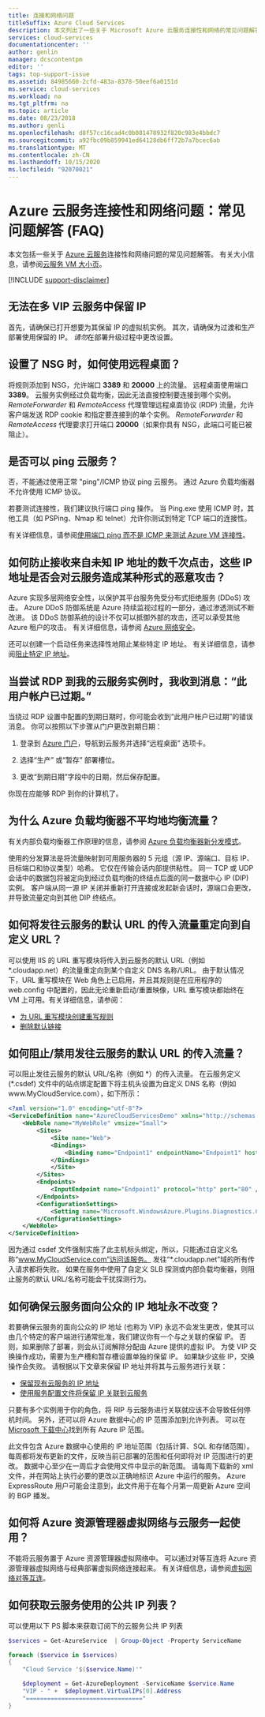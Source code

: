 ```yaml
---
title: 连接和网络问题
titleSuffix: Azure Cloud Services
description: 本文列出了一些关于 Microsoft Azure 云服务连接性和网络的常见问题解答。
services: cloud-services
documentationcenter: ''
author: genlin
manager: dcscontentpm
editor: ''
tags: top-support-issue
ms.assetid: 84985660-2cfd-483a-8378-50eef6a0151d
ms.service: cloud-services
ms.workload: na
ms.tgt_pltfrm: na
ms.topic: article
ms.date: 08/23/2018
ms.author: genli
ms.openlocfilehash: d8f57cc16cad4c0b081478932f820c983e4bbdc7
ms.sourcegitcommit: a92fbc09b859941ed64128db6ff72b7a7bcec6ab
ms.translationtype: MT
ms.contentlocale: zh-CN
ms.lasthandoff: 10/15/2020
ms.locfileid: "92070021"
---
```

# <a name="connectivity-and-networking-issues-for-azure-cloud-services-frequently-asked-questions-faqs"></a>Azure 云服务连接性和网络问题：常见问题解答 (FAQ)

本文包括一些关于 [Azure 云服务](https://azure.microsoft.com/services/cloud-services)连接性和网络问题的常见问题解答。 有关大小信息，请参阅[云服务 VM 大小页](cloud-services-sizes-specs.md)。

[!INCLUDE [support-disclaimer](../../includes/support-disclaimer.md)]

## <a name="i-cant-reserve-an-ip-in-a-multi-vip-cloud-service"></a>无法在多 VIP 云服务中保留 IP
首先，请确保已打开想要为其保留 IP 的虚拟机实例。 其次，请确保为过渡和生产部署使用保留的 IP。 *请勿*在部署升级过程中更改设置。

## <a name="how-do-i-use-remote-desktop-when-i-have-an-nsg"></a>设置了 NSG 时，如何使用远程桌面？
将规则添加到 NSG，允许端口 **3389** 和 **20000** 上的流量。 远程桌面使用端口 **3389**。 云服务实例经过负载均衡，因此无法直接控制要连接到哪个实例。 *RemoteForwarder* 和 *RemoteAccess* 代理管理远程桌面协议 (RDP) 流量，允许客户端发送 RDP cookie 和指定要连接到的单个实例。 *RemoteForwarder* 和 *RemoteAccess* 代理要求打开端口 **20000**（如果你具有 NSG，此端口可能已被阻止）。

## <a name="can-i-ping-a-cloud-service"></a>是否可以 ping 云服务？

否，不能通过使用正常 "ping"/ICMP 协议 ping 云服务。 通过 Azure 负载均衡器不允许使用 ICMP 协议。

若要测试连接性，我们建议执行端口 ping 操作。 当 Ping.exe 使用 ICMP 时，其他工具（如 PSPing、Nmap 和 telnet）允许你测试到特定 TCP 端口的连接性。

有关详细信息，请参阅[使用端口 ping 而不是 ICMP 来测试 Azure VM 连接性](/archive/blogs/mast/use-port-pings-instead-of-icmp-to-test-azure-vm-connectivity)。

## <a name="how-do-i-prevent-receiving-thousands-of-hits-from-unknown-ip-addresses-that-might-indicate-a-malicious-attack-to-the-cloud-service"></a>如何防止接收来自未知 IP 地址的数千次点击，这些 IP 地址是否会对云服务造成某种形式的恶意攻击？
Azure 实现多层网络安全性，以保护其平台服务免受分布式拒绝服务 (DDoS) 攻击。 Azure DDoS 防御系统是 Azure 持续监视过程的一部分，通过渗透测试不断改进。 该 DDoS 防御系统的设计不仅可以抵御外部的攻击，还可以承受其他 Azure 租户的攻击。 有关详细信息，请参阅 [Azure 网络安全](https://download.microsoft.com/download/C/A/3/CA3FC5C0-ECE0-4F87-BF4B-D74064A00846/AzureNetworkSecurity_v3_Feb2015.pdf)。

还可以创建一个启动任务来选择性地阻止某些特定 IP 地址。 有关详细信息，请参阅[阻止特定 IP 地址](cloud-services-startup-tasks-common.md#block-a-specific-ip-address)。

## <a name="when-i-try-to-rdp-to-my-cloud-service-instance-i-get-the-message-the-user-account-has-expired"></a>当尝试 RDP 到我的云服务实例时，我收到消息：“此用户帐户已过期。”
当绕过 RDP 设置中配置的到期日期时，你可能会收到“此用户帐户已过期”的错误消息。 你可以按照以下步骤从门户更改到期日期：

1. 登录到 [Azure 门户](https://portal.azure.com)，导航到云服务并选择“远程桌面”  选项卡。

2. 选择“生产”  或“暂存”  部署槽位。

3. 更改“到期日期”字段中的日期，然后保存配置。 

你现在应能够 RDP 到你的计算机了。

## <a name="why-is-azure-load-balancer-not-balancing-traffic-equally"></a>为什么 Azure 负载均衡器不平均地均衡流量？
有关内部负载均衡器工作原理的信息，请参阅 [Azure 负载均衡器新分发模式](https://azure.microsoft.com/blog/azure-load-balancer-new-distribution-mode/)。

使用的分发算法是将流量映射到可用服务器的 5 元组（源 IP、源端口、目标 IP、目标端口和协议类型）哈希。 它仅在传输会话内部提供粘性。 同一 TCP 或 UDP 会话中的数据包将被定向到经过负载均衡的终结点后面的同一数据中心 IP (DIP) 实例。 客户端从同一源 IP 关闭并重新打开连接或发起新会话时，源端口会更改，并导致流量定向到其他 DIP 终结点。

## <a name="how-can-i-redirect-incoming-traffic-to-the-default-url-of-my-cloud-service-to-a-custom-url"></a>如何将发往云服务的默认 URL 的传入流量重定向到自定义 URL？

可以使用 IIS 的 URL 重写模块将传入到云服务的默认 URL（例如 \*.cloudapp.net）的流量重定向到某个自定义 DNS 名称/URL。 由于默认情况下，URL 重写模块在 Web 角色上已启用，并且其规则是在应用程序的 web.config 中配置的，因此无论重新启动/重置映像，URL 重写模块都始终在 VM 上可用。有关详细信息，请参阅：

- [为 URL 重写模块创建重写规则](/iis/extensions/url-rewrite-module/creating-rewrite-rules-for-the-url-rewrite-module)
- [删除默认链接](https://stackoverflow.com/questions/32286487/azure-website-how-to-remove-default-link?answertab=votes#tab-top)

## <a name="how-can-i-blockdisable-incoming-traffic-to-the-default-url-of-my-cloud-service"></a>如何阻止/禁用发往云服务的默认 URL 的传入流量？

可以阻止发往云服务的默认 URL/名称（例如 \*）的传入流量。 在云服务定义 (*.csdef) 文件中的站点绑定配置下将主机头设置为自定义 DNS 名称（例如 www\.MyCloudService.com），如下所示：

```xml
<?xml version="1.0" encoding="utf-8"?>
<ServiceDefinition name="AzureCloudServicesDemo" xmlns="http://schemas.microsoft.com/ServiceHosting/2008/10/ServiceDefinition" schemaVersion="2015-04.2.6">
    <WebRole name="MyWebRole" vmsize="Small">
        <Sites>
            <Site name="Web">
            <Bindings>
                <Binding name="Endpoint1" endpointName="Endpoint1" hostHeader="www.MyCloudService.com" />
            </Bindings>
            </Site>
        </Sites>
        <Endpoints>
            <InputEndpoint name="Endpoint1" protocol="http" port="80" />
        </Endpoints>
        <ConfigurationSettings>
            <Setting name="Microsoft.WindowsAzure.Plugins.Diagnostics.ConnectionString" />
        </ConfigurationSettings>
    </WebRole>
</ServiceDefinition>
```

因为通过 csdef 文件强制实施了此主机标头绑定，所以，只能通过自定义名称“www.MyCloudService.com”访问该服务。 发往“*.cloudapp.net”域的所有传入请求都将失败。 如果在服务中使用了自定义 SLB 探测或内部负载均衡器，则阻止服务的默认 URL/名称可能会干扰探测行为。

## <a name="how-can-i-make-sure-the-public-facing-ip-address-of-a-cloud-service-never-changes"></a>如何确保云服务面向公众的 IP 地址永不改变？

若要确保云服务的面向公众的 IP 地址 (也称为 VIP) 永远不会发生更改，使其可以由几个特定的客户端进行通常批准，我们建议你有一个与之关联的保留 IP。 否则，如果删除了部署，则会从订阅解除分配由 Azure 提供的虚拟 IP。 为使 VIP 交换操作成功，需要为生产槽和暂存槽设置单独的保留 IP。 如果缺少这些 IP，交换操作会失败。 请根据以下文章来保留 IP 地址并将其与云服务进行关联：

- [保留现有云服务的 IP 地址](/previous-versions/azure/virtual-network/virtual-networks-reserved-public-ip#reserve-the-ip-address-of-an-existing-cloud-service)
- [使用服务配置文件将保留 IP 关联到云服务](/previous-versions/azure/virtual-network/virtual-networks-reserved-public-ip#associate-a-reserved-ip-to-a-cloud-service-by-using-a-service-configuration-file)

只要有多个实例用于你的角色，将 RIP 与云服务进行关联就应该不会导致任何停机时间。 另外，还可以将 Azure 数据中心的 IP 范围添加到允许列表。 可以在 [Microsoft 下载中心](https://www.microsoft.com/en-us/download/details.aspx?id=41653)找到所有 Azure IP 范围。

此文件包含 Azure 数据中心使用的 IP 地址范围（包括计算、SQL 和存储范围）。 每周都将发布更新的文件，反映当前已部署的范围和任何即将对 IP 范围进行的更改。 数据中心至少在一周后才会使用文件中显示的新范围。 请每周下载新的 xml 文件，并在网站上执行必要的更改以正确地标识 Azure 中运行的服务。 Azure ExpressRoute 用户可能会注意到，此文件用于在每个月第一周更新 Azure 空间的 BGP 播发。

## <a name="how-can-i-use-azure-resource-manager-virtual-networks-with-cloud-services"></a>如何将 Azure 资源管理器虚拟网络与云服务一起使用？

不能将云服务置于 Azure 资源管理器虚拟网络中。 可以通过对等互连将 Azure 资源管理器虚拟网络与经典部署虚拟网络连接起来。 有关详细信息，请参阅[虚拟网络对等互连](../virtual-network/virtual-network-peering-overview.md)。


## <a name="how-can-i-get-the-list-of-public-ips-used-by-my-cloud-services"></a>如何获取云服务使用的公共 IP 列表？

可以使用以下 PS 脚本来获取订阅下的云服务公共 IP 列表

```powershell
$services = Get-AzureService  | Group-Object -Property ServiceName

foreach ($service in $services)
{
    "Cloud Service '$($service.Name)'"

    $deployment = Get-AzureDeployment -ServiceName $service.Name
    "VIP - " +  $deployment.VirtualIPs[0].Address
    "================================="
}
```